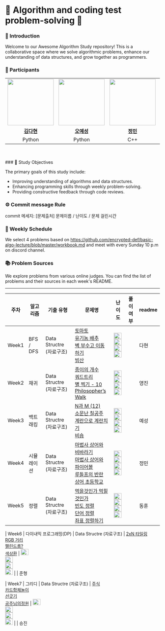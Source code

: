 # 💯 Algorithm and coding test problem-solving 📝

### 🚀 Introduction

Welcome to our Awesome Algorithm Study repository! This is a collaborative space where we solve algorithmic problems, enhance our understanding of data structures, and grow together as programmers.

### 🌟 Participants
<table>
 <tr>
    <td align="center"><a href="https://github.com/kimdahyeon977"><img src="https://avatars.githubusercontent.com/kimdahyeon977" width="150px;" alt=""></td>
    <td align="center"><a href="https://github.com/yeseong33"><img src="https://avatars.githubusercontent.com/yeseong33" width="150px;" alt=""></td>
    <td align="center"><a href="https://github.com/jungminii"><img src="https://avatars.githubusercontent.com/jungminii" width="150px;" alt=""></td>
    <td align="center"><a href="https://github.com/POKUDING"><img src="https://avatars.githubusercontent.com/POKUDING" width="150px;" alt=""></td>
    <td align="center"><a href="https://github.com/youngjinhan"><img src="https://avatars.githubusercontent.com/youngjinhan" width="150px;" alt=""></td>
    <td align="center"><a href="https://github.com/ulsandonghun"><img src="https://avatars.githubusercontent.com/ulsandonghun" width="150px;" alt=""></td>
    <td align="center"><a href="https://github.com/ylab604"><img src="https://avatars.githubusercontent.com/ylab604" width="150px;" alt=""></td>
  </tr>
  <tr>
    <td align="center"><a href="https://github.com/kimdahyeon977"><b>김다현</b></td>
    <td align="center"><a href="https://github.com/yeseong33"><b>오예성</b></td>
    <td align="center"><a href="https://github.com/jungminii"><b>정민</b></td>
    <td align="center"><a href="https://github.com/POKUDING"><b>박준형</b></td>
    <td align="center"><a href="https://github.com/youngjinhan"><b>한영진</b></td>
    <td align="center"><a href="https://github.com/ulsandonghun"><b>최동훈</b></td>
    <td align="center"><a href="https://github.com/ylab604"><b>전승진</b></td>
  </tr>
  <tr> 
    <td align="center">Python</td>
    <td align="center">Python</td>
    <td align="center">C++</td>
    <td align="center">C++</td>
    <td align="center">Python</td>
    <td align="center">Python</td>
    <td align="center">Python</td>
  </tr>

</table>

<br />
<br />
### 🎯 Study Objectives

The primary goals of this study include:

- Improving understanding of algorithms and data structures.
- Enhancing programming skills through weekly problem-solving.
- Providing constructive feedback through code reviews.

### ⚙️ Commit message Rule

commit 메세지: [문제출처] 문제이름 / 난이도 / 문제 걸린시간

### 📅 Weekly Schedule

We select 4 problems based on https://github.com/encrypted-def/basic-algo-lecture/blob/master/workbook.md
and meet with every Sunday 10 p.m on discord channel.

### 📚 Problem Sources

We explore problems from various online judges. You can find the list of problems and their sources in each week's README.

---
| 주차   | 알고리즘                                     | 기출 유형                    | 문제명                                                                                                                                                                                                                                                                                                                                                                                                                                                                                                                                                                                                            | 난이도                                                                                                                                                                                                                                                                                                                                                                                                                                                                                                                                                                                                                              |풀이 여부                 | readme |
| ------ |------------------------------------------|--------------------------|----------------------------------------------------------------------------------------------------------------------------------------------------------------------------------------------------------------------------------------------------------------------------------------------------------------------------------------------------------------------------------------------------------------------------------------------------------------------------------------------------------------------------------------------------------------------------------------------------------------|---------------------------------------------------------------------------------------------------------------------------------------------------------------------------------------------------------------------------------------------------------------------------------------------------------------------------------------------------------------------------------------------------------------------------------------------------------------------------------------------------------------------------------------------------------------------------------------------------------------------------------------------------| -------------------------------------------------------------- | ------ |
| Week1  | BFS / DFS           | Data Structre (자료구조)     | [토마토](https://www.acmicpc.net/problem/7569)<br />[유기농 배추](https://www.acmicpc.net/problem/1012)<br />[벽 부수고 이동하기](https://www.acmicpc.net/problem/2206)<br />[빙산](https://www.acmicpc.net/problem/2573)                                                                                                                                                                                                                                                                                                                                                                                                     | <img height="20px" width="25px" src="https://static.solved.ac/tier_small/11.svg"/> <br /><img height="20px" width="25px" src="https://static.solved.ac/tier_small/9.svg"/> <br /><img height="20px" width="25px" src="https://static.solved.ac/tier_small/13.svg"/><br /> <img height="20px" width="25px" src="https://static.solved.ac/tier_small/12.svg"/> |    | 다현
| Week2  | 재귀           | Data Structre (자료구조)     | [종이의 개수](https://www.acmicpc.net/problem/1780)<br />[쿼드트리](https://www.acmicpc.net/problem/1992)<br />[별 찍기 - 10](https://www.acmicpc.net/problem/2447)<br />[Philosopher’s Walk](https://www.acmicpc.net/problem/14956)                                                                                                                                                                                                                                                                                                                                                                                                     | <img height="20px" width="25px" src="https://static.solved.ac/tier_small/9.svg"/> <br /><img height="20px" width="25px" src="https://static.solved.ac/tier_small/10.svg"/> <br /><img height="20px" width="25px" src="https://static.solved.ac/tier_small/11.svg"/><br /> <img height="20px" width="25px" src="https://static.solved.ac/tier_small/14.svg"/>  |   | 영진
| Week3  | 백트래킹           | Data Structre (자료구조)     | [N과 M (12)](https://www.acmicpc.net/problem/15666)<br />[소문난 칠공주](https://www.acmicpc.net/problem/1941)<br />[계란으로 계란치기](https://www.acmicpc.net/problem/16987)<br />[비숍](https://www.acmicpc.net/problem/1799)                                                                                                                                                                                                                                                                                                                                                                                                     | <img height="20px" width="25px" src="https://static.solved.ac/tier_small/9.svg"/> <br /><img height="20px" width="25px" src="https://static.solved.ac/tier_small/13.svg"/> <br /><img height="20px" width="25px" src="https://static.solved.ac/tier_small/11.svg"/><br /> <img height="20px" width="25px" src="https://static.solved.ac/tier_small/15.svg"/> |    | 예성
| Week4  | 시뮬레이션           | Data Structre (자료구조)     | [마법사 상어와 비바라기](https://www.acmicpc.net/problem/21610)<br />[마법사 상어와 파이어볼](https://www.acmicpc.net/problem/20056)<br />[루돌프의 반란](https://www.codetree.ai/training-field/frequent-problems/problems/rudolph-rebellion/description?page=1&pageSize=20)<br />[상어 초등학교](https://www.acmicpc.net/problem/21608)                                                                                                                                                                                                                                                                                                                                                                                                     | <img height="20px" width="25px" src="https://static.solved.ac/tier_small/11.svg"/> <br /><img height="20px" width="25px" src="https://static.solved.ac/tier_small/12.svg"/> <br /><img height="20px" width="25px" src="https://static.solved.ac/tier_small/14.svg"/><br /> <img height="20px" width="25px" src="https://static.solved.ac/tier_small/11.svg"/> |    | 정민
| Week5  | 정렬           | Data Structre (자료구조)     | [먹을것인가 먹힐것인가](https://www.acmicpc.net/problem/7795)<br />[빈도 정렬](https://www.acmicpc.net/problem/2910)<br />[단어 정렬](https://www.acmicpc.net/problem/1181)<br />[좌표 정렬하기](https://www.acmicpc.net/problem/11650)                                                                                                                                                                                                                                                                                                                                                                                                     | <img height="20px" width="25px" src="https://static.solved.ac/tier_small/8.svg"/> <br /><img height="20px" width="25px" src="https://static.solved.ac/tier_small/8.svg"/> <br /><img height="20px" width="25px" src="https://static.solved.ac/tier_small/6.svg"/><br /> <img height="20px" width="25px" src="https://static.solved.ac/tier_small/6.svg"/> |    | 동훈

| Week6  | 다이내믹 프로그래밍(DP)           | Data Structre (자료구조)     | [2xN 타일링](https://www.acmicpc.net/problem/11726)<br />[RGB 거리](https://www.acmicpc.net/problem/1149)<br />[팰린드롬?](https://www.acmicpc.net/problem/10942)<br />[색상환](https://www.acmicpc.net/problem/2482)                                                                                                                                                                                                                                                                                                                                                                                                     | <img height="20px" width="25px" src="https://static.solved.ac/tier_small/8.svg"/> <br /><img height="20px" width="25px" src="https://static.solved.ac/tier_small/10.svg"/> <br /><img height="20px" width="25px" src="https://static.solved.ac/tier_small/12.svg"/><br /> <img height="20px" width="25px" src="https://static.solved.ac/tier_small/13.svg"/> |    | 준형


| Week7  | 그리디           | Data Structre (자료구조)     | [주식](https://www.acmicpc.net/problem/11501)<br />[카드합체놀이](https://www.acmicpc.net/problem/15903)<br />[선긋기](https://www.acmicpc.net/problem/2170)<br />[공주님의정원](https://www.acmicpc.net/problem/2457)                                                                                                                                                                                                                                                                                                                                                                                                     | <img height="20px" width="25px" src="https://static.solved.ac/tier_small/8.svg"/> <br /><img height="20px" width="25px" src="https://static.solved.ac/tier_small/10.svg"/> <br /><img height="20px" width="25px" src="https://static.solved.ac/tier_small/12.svg"/><br /> <img height="20px" width="25px" src="https://static.solved.ac/tier_small/13.svg"/> |    | 승진

